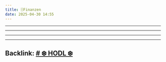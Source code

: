 ```yaml
---
title: 🗄️Finanzen
date: 2025-04-30 14:55
---
```


----







----

----

----
Backlink: [# ❄️ HODL ❄️](/index)
----
